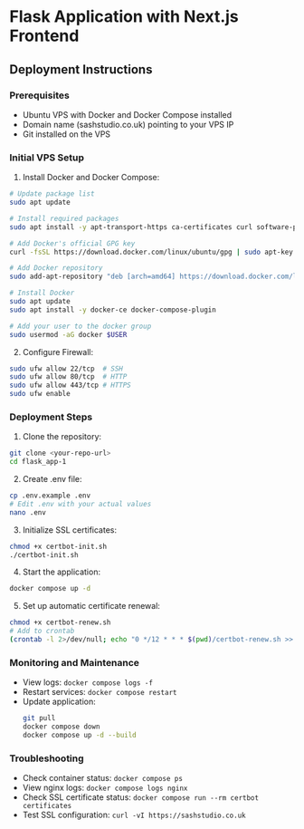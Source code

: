 # Flask Application with Next.js Frontend

## Deployment Instructions

### Prerequisites
- Ubuntu VPS with Docker and Docker Compose installed
- Domain name (sashstudio.co.uk) pointing to your VPS IP
- Git installed on the VPS

### Initial VPS Setup

1. Install Docker and Docker Compose:
```bash
# Update package list
sudo apt update

# Install required packages
sudo apt install -y apt-transport-https ca-certificates curl software-properties-common

# Add Docker's official GPG key
curl -fsSL https://download.docker.com/linux/ubuntu/gpg | sudo apt-key add -

# Add Docker repository
sudo add-apt-repository "deb [arch=amd64] https://download.docker.com/linux/ubuntu $(lsb_release -cs) stable"

# Install Docker
sudo apt update
sudo apt install -y docker-ce docker-compose-plugin

# Add your user to the docker group
sudo usermod -aG docker $USER
```

2. Configure Firewall:
```bash
sudo ufw allow 22/tcp  # SSH
sudo ufw allow 80/tcp  # HTTP
sudo ufw allow 443/tcp # HTTPS
sudo ufw enable
```

### Deployment Steps

1. Clone the repository:
```bash
git clone <your-repo-url>
cd flask_app-1
```

2. Create .env file:
```bash
cp .env.example .env
# Edit .env with your actual values
nano .env
```

3. Initialize SSL certificates:
```bash
chmod +x certbot-init.sh
./certbot-init.sh
```

4. Start the application:
```bash
docker compose up -d
```

5. Set up automatic certificate renewal:
```bash
chmod +x certbot-renew.sh
# Add to crontab
(crontab -l 2>/dev/null; echo "0 */12 * * * $(pwd)/certbot-renew.sh >> /var/log/certbot-renewal.log 2>&1") | crontab -
```

### Monitoring and Maintenance

- View logs: `docker compose logs -f`
- Restart services: `docker compose restart`
- Update application: 
  ```bash
  git pull
  docker compose down
  docker compose up -d --build
  ```

### Troubleshooting

- Check container status: `docker compose ps`
- View nginx logs: `docker compose logs nginx`
- Check SSL certificate status: `docker compose run --rm certbot certificates`
- Test SSL configuration: `curl -vI https://sashstudio.co.uk`
